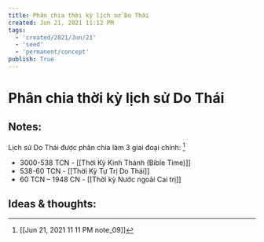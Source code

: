 ```yaml
---
title: Phân chia thời kỳ lịch sử Do Thái
created: Jun 21, 2021 11:12 PM
tags:
  - 'created/2021/Jun/21'
  - 'seed'
  - 'permanent/concept'
publish: True
---
```

# Phân chia thời kỳ lịch sử Do Thái

## Notes:
Lịch sử Do Thái được phân chia làm 3 giai đoại chính: [^1]

- 3000-538 TCN - [[Thời Kỳ Kinh Thánh (Bible Time)]]
- 538-60 TCN - [[Thời Kỳ Tự Trị Do Thái]]
- 60 TCN – 1948 CN - [[Thời kỳ Nước ngoài Cai trị]]

## Ideas & thoughts:


 [^1]:[[Jun 21, 2021 11 11 PM note_09]]